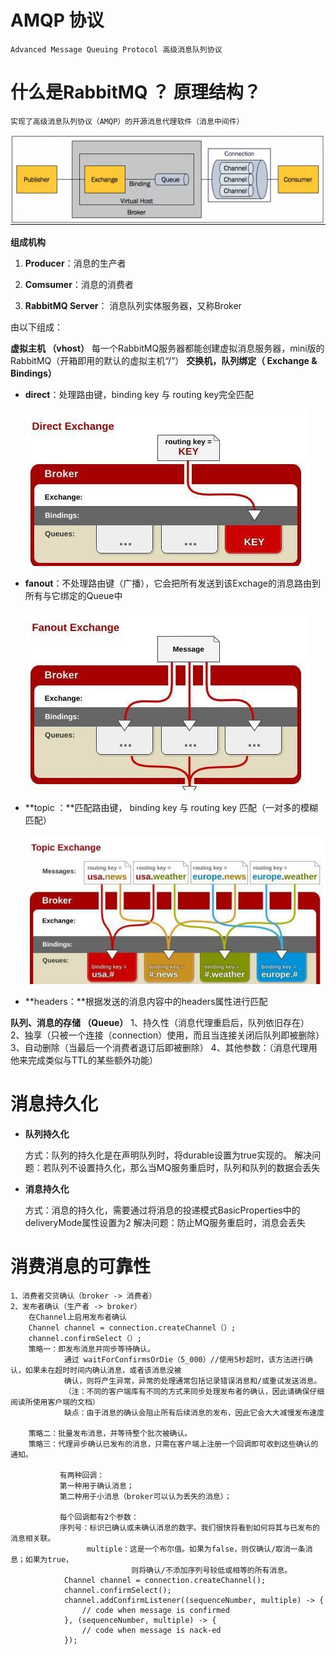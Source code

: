 # AMQP 协议 
    Advanced Message Queuing Protocol 高级消息队列协议

# 什么是RabbitMQ ？ 原理结构？
```
实现了高级消息队列协议（AMQP）的开源消息代理软件（消息中间件）
```

![](https://github.com/MrGodHe/doc/blob/master/image/rabbitMq/rabbitMq.png)

 **组成机构**

1. **Producer**：消息的生产者

2. **Comsumer**：消息的消费者

3. **RabbitMQ Server**： 消息队列实体服务器，又称Broker

  由以下组成：

  **虚拟主机 （vhost）**
      每一个RabbitMQ服务器都能创建虚拟消息服务器，mini版的RabbitMQ（开箱即用的默认的虚拟主机“/”）
  **交换机，队列绑定（ Exchange & Bindings）**

  - **direct**：处理路由键，binding key 与 routing key完全匹配	

    ![](https://github.com/MrGodHe/doc/blob/master/image/rabbitMq/rabbitMq_direct.png)

  - **fanout**：不处理路由键（广播），它会把所有发送到该Exchage的消息路由到所有与它绑定的Queue中

    ![](https://github.com/MrGodHe/doc/blob/master/image/rabbitMq/rabbitMq_fanout.png)

  - **topic ：**匹配路由键， binding key 与 routing key 匹配（一对多的模糊匹配）

    ![](https://github.com/MrGodHe/doc/blob/master/image/rabbitMq/rabbitMq_topic.png)

  - **headers：**根据发送的消息内容中的headers属性进行匹配

  **队列、消息的存储 （Queue）**
  	1、持久性（消息代理重启后，队列依旧存在）
  	2、独享（只被一个连接（connection）使用，而且当连接关闭后队列即被删除）
  	3、自动删除（当最后一个消费者退订后即被删除）
  	4、其他参数：（消息代理用他来完成类似与TTL的某些额外功能）  

# 消息持久化

- **队列持久化**

  方式：队列的持久化是在声明队列时，将durable设置为true实现的。
  解决问题：若队列不设置持久化，那么当MQ服务重启时，队列和队列的数据会丢失

- **消息持久化**

  方式：消息的持久化，需要通过将消息的投递模式BasicProperties中的deliveryMode属性设置为2
  解决问题：防止MQ服务重启时，消息会丢失

# 消费消息的可靠性
    1、消费者交货确认（broker -> 消费者）
    2、发布者确认（生产者 -> broker）
        在Channel上启用发布者确认
        Channel channel = connection.createChannel（）;
        channel.confirmSelect（）;
        策略一：即发布消息并同步等待确认。
                通过 waitForConfirmsOrDie（5_000）//使用5秒超时，该方法进行确认，如果未在超时时间内确认消息，或者该消息没被
                确认，则将产生异常，异常的处理通常包括记录错误消息和/或重试发送消息。
                （注：不同的客户端库有不同的方式来同步处理发布者的确认，因此请确保仔细阅读所使用客户端的文档）
                缺点：由于消息的确认会阻止所有后续消息的发布，因此它会大大减慢发布速度
                
        策略二：批量发布消息，并等待整个批次被确认。
        策略三：代理异步确认已发布的消息，只需在客户端上注册一个回调即可收到这些确认的通知。
               
               有两种回调：
               第一种用于确认消息；
               第二种用于小消息（broker可以认为丢失的消息）；
               
               每个回调都有2个参数：
               序列号：标识已确认或未确认消息的数字。我们很快将看到如何将其与已发布的消息相关联。
                     multiple：这是一个布尔值。如果为false，则仅确认/取消一条消息；如果为true，
                               则将确认/不添加序列号较低或相等的所有消息。
                Channel channel = connection.createChannel();
                channel.confirmSelect();
                channel.addConfirmListener((sequenceNumber, multiple) -> {
                    // code when message is confirmed
                }, (sequenceNumber, multiple) -> {
                    // code when message is nack-ed
                });

